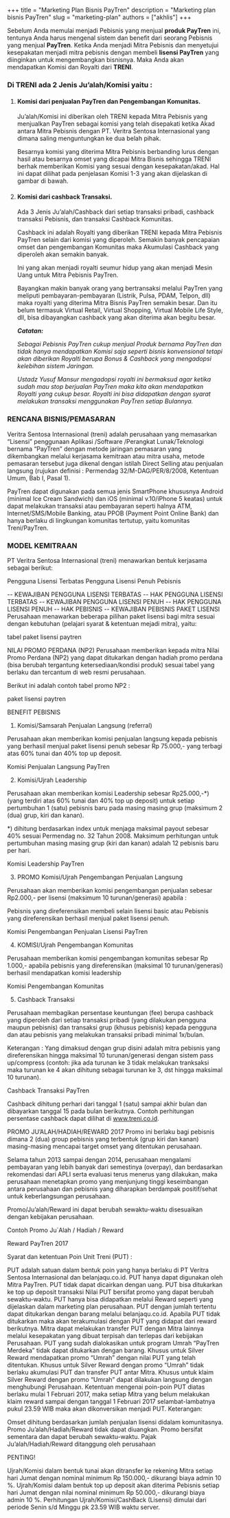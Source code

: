 +++
title = "Marketing Plan Bisnis PayTren"
description = "Marketing plan bisnis PayTren"
slug = "marketing-plan"
authors = ["akhlis"]
+++

Sebelum Anda memulai menjadi Pebisnis yang menjual <b>produk PayTren</b> ini, tentunya Anda harus mengenal sistem dan benefit dari seorang Pebisnis yang menjual <b>PayTren</b>. Ketika Anda menjadi Mitra Pebisnis dan menyetujui kesepakatan menjadi mitra pebisnis dengan membeli <b>lisensi PayTren</b> yang diinginkan untuk mengembangkan bisnisnya. Maka Anda akan mendapatkan Komisi dan Royalti dari <b>TRENI</b>.

### Di TRENI ada 2 Jenis Ju’alah/Komisi yaitu :

1. #### Komisi dari penjualan PayTren dan Pengembangan Komunitas.

    Ju’alah/Komisi ini diberikan oleh TRENI kepada Mitra Pebisnis yang menjualkan PayTren sebagai komisi yang telah disepakati ketika Akad antara Mitra Pebisnis dengan PT. Veritra Sentosa Internasional yang dimana saling menguntungkan ke dua belah pihak.
    
    Besarnya komisi yang diterima Mitra Pebisnis berbanding lurus dengan hasil atau besarnya omset yang dicapai Mitra Bisnis sehingga TRENI berhak memberikan Komisi yang sesuai dengan kesepakatan/akad. Hal ini dapat dilihat pada penjelasan Komisi 1-3 yang akan dijelaskan di gambar di bawah.

2. #### Komisi dari cashback Transaksi.
    Ada 3 Jenis Ju’alah/Cashback dari setiap transaksi pribadi, cashback transaksi Pebisnis, dan transaksi Cashback Komunitas. 
    
    Cashback ini adalah Royalti yang diberikan TRENI kepada Mitra Pebisnis PayTren selain dari komisi yang diperoleh. Semakin banyak pencapaian omset dan pengembangan Komunitas maka Akumulasi Cashback yang diperoleh akan semakin banyak. 
    
    Ini yang akan menjadi royalti seumur hidup yang akan menjadi Mesin Uang untuk Mitra Pebisnis PayTren. 
    
    Bayangkan makin banyak orang yang bertransaksi melalui PayTren yang meliputi pembayaran-pembayaran (Listrik, Pulsa, PDAM, Telpon, dll) maka royalti yang diterima Mitra Bisnis PayTren semakin besar. Dan itu belum termasuk Virtual Retail, Virtual Shopping, Virtual Mobile Life Style, dll, bisa dibayangkan cashback yang akan diterima akan begitu besar.

    _**Catatan:**_

    _Sebagai Pebisnis PayTren cukup menjual Produk bernama PayTren dan tidak hanya mendapatkan Komisi saja seperti bisnis konvensional tetapi akan diberikan Royalti berupa Bonus & Cashback yang mengadopsi kelebihan sistem Jaringan._
    
    _Ustadz Yusuf Mansur mengadopsi royalti ini bermaksud agar ketika sudah mau stop berjualan PayTren maka kita akan mendapatkan Royalti yang cukup besar. Royalti ini bisa didapatkan dengan syarat melakukan transaksi menggunakan PayTren setiap Bulannya._

### RENCANA BISNIS/PEMASARAN
Veritra Sentosa Internasional (treni) adalah perusahaan yang memasarkan “Lisensi” penggunaan Aplikasi /Software /Perangkat Lunak/Teknologi bernama “PayTren” dengan metode jaringan pemasaran yang dikembangkan melalui kerjasama kemitraan atau mitra usaha, metode pemasaran tersebut juga dikenal dengan istilah Direct Selling atau penjualan langsung (rujukan definisi : Permendag 32/M-DAG/PER/8/2008, Ketentuan Umum, Bab I, Pasal 1).

PayTren dapat digunakan pada semua jenis SmartPhone khususnya Android (minimal Ice Cream Sandwich) dan iOS (minimal v.10/iPhone 5 keatas) untuk dapat melakukan transaksi atau pembayaran seperti halnya ATM, Internet/SMS/Mobile Banking, atau PPOB (Payment Point Online Bank) dan hanya berlaku di lingkungan komunitas tertutup, yaitu komunitas Treni/PayTren.

### MODEL KEMITRAAN
PT Veritra Sentosa Internasional (treni) menawarkan bentuk kerjasama sebagai berikut:

Pengguna Lisensi Terbatas
Pengguna Lisensi Penuh
Pebisnis


 

-- KEWAJIBAN PENGGUNA LISENSI TERBATAS
-- HAK PENGGUNA LISENSI TERBATAS
-- KEWAJIBAN PENGGUNA LISENSI PENUH
-- HAK PENGGUNA LISENSI PENUH
-- HAK PEBISNIS
-- KEWAJIBAN PEBISNIS
PAKET LISENSI
Perusahaan menawarkan beberapa pilihan paket lisensi bagi mitra sesuai dengan kebutuhan (pelajari syarat & ketentuan mejadi mitra), yaitu:

tabel paket lisensi paytren

 

NILAI PROMO PERDANA (NP2)
Perusahaan memberikan kepada mitra Nilai Promo Perdana (NP2) yang dapat ditukarkan dengan hadiah promo perdana  (bisa berubah tergantung ketersediaan/kondisi produk) sesuai  tabel yang berlaku dan tercantum di web resmi perusahaan.

Berikut ini adalah contoh tabel promo NP2 :

paket lisensi paytren

BENEFIT PEBISNIS
1. Komisi/Samsarah Penjualan Langsung (referral)

Perusahaan akan memberikan komisi penjualan langsung kepada pebisnis yang berhasil menjual paket lisensi penuh sebesar Rp 75.000,- yang terbagi atas 60% tunai dan 40% top up deposit.

Komisi Penjualan Langsung PayTren

 

2. Komisi/Ujrah Leadership

Perusahaan akan memberikan komisi Leadership  sebesar Rp25.000,-*)  (yang terdiri atas 60%  tunai dan  40% top up deposit) untuk setiap pertumbuhan 1 (satu) pebisnis baru pada masing masing grup (maksimum 2 (dua) grup, kiri dan kanan).

*) dihitung berdasarkan index untuk menjaga maksimal payout sebesar 40% sesuai Permendag no. 32 Tahun 2008. Maksimum perhitungan untuk pertumbuhan masing masing grup (kiri dan kanan) adalah 12 pebisnis baru per hari.

Komisi Leadership PayTren

3. PROMO Komisi/Ujrah Pengembangan Penjualan Langsung

Perusahaan akan memberikan komisi pengembangan penjualan sebesar Rp2.000,- per lisensi (maksimum 10 turunan/generasi) apabila :

Pebisnis yang direferensikan membeli selain lisensi basic atau
Pebisnis yang direferensikan berhasil menjual paket lisensi penuh.
 

Komisi Pengembangan Penjualan Lisensi PayTren

4. KOMISI/Ujrah Pengembangan Komunitas

Perusahaan  memberikan komisi pengembangan komunitas sebesar Rp 1.000,- apabila pebisnis yang direferensikan (maksimal 10 turunan/generasi) berhasil mendapatkan komisi leadership

Komisi Pengembangan Komunitas

5. Cashback Transaksi

Perusahaan membagikan persentase keuntungan (fee) berupa cashback yang diperoleh dari setiap transaksi pribadi (yang dilakukan pengguna maupun pebisnis) dan transaksi grup (khusus pebisnis) kepada pengguna dan atau pebisnis yang melakukan transaksi pribadi minimal 1x/bulan.

Keterangan : Yang dimaksud dengan grup disini adalah mitra pebisnis yang direferensikan hingga maksimal 10 turunan/generasi dengan sistem pass up/compress (contoh: jika ada turunan ke 3 tidak melakukan tranksaksi maka turunan ke 4 akan dihitung sebagai turunan ke 3, dst hingga maksimal 10 turunan).

Cashback Transaksi PayTren

Cashback dihitung perhari  dari tanggal 1 (satu) sampai akhir bulan dan dibayarkan tanggal 15 pada bulan berikutnya. Contoh perhitungan persentase cashback dapat dilihat di www.treni.co.id.

PROMO JU’ALAH/HADIAH/REWARD 2017
Promo ini berlaku bagi pebisnis dimana 2 (dua) group pebisnis yang terbentuk (grup kiri dan kanan) masing-masing mencapai target omset yang ditentukan perusahaan.

Selama tahun 2013 sampai dengan 2014, perusahaan mengalami pembayaran yang lebih banyak dari semestinya (overpay), dan berdasarkan rekomendasi dari APLI serta evaluasi terus menerus yang dilakukan, maka perusahaan menetapkan promo yang menjunjung tinggi keseimbangan antara perusahaan dan pebisnis yang diharapkan berdampak positif/sehat untuk keberlangsungan perusahaan.

Promo/Ju’alah/Reward ini  dapat berubah sewaktu-waktu disesuaikan dengan kebijakan perusahaan.

Contoh Promo Ju`Alah / Hadiah / Reward

Reward PayTren 2017

Syarat dan ketentuan Poin Unit Treni (PUT) :

PUT adalah satuan dalam bentuk poin yang hanya berlaku di PT Veritra Sentosa Internasional dan belanjaqu.co.id.
PUT hanya dapat digunakan oleh Mitra PayTren.
PUT tidak dapat dicairkan dengan uang.
PUT bisa ditukarkan ke top up deposit transaksi
Nilai PUT bersifat promo yang dapat berubah sewaktu-waktu.
PUT hanya bisa didapatkan melalui Reward seperti yang dijelaskan dalam marketing plan perusahaan.
PUT dengan jumlah tertentu dapat ditukarkan dengan barang melalui belanjaqu.co.id.
Apabila PUT tidak ditukarkan maka akan terakumulasi dengan PUT yang didapat dari reward berikutnya.
Mitra dapat melakukan transfer PUT dengan Mitra lainnya melalui kesepakatan yang dibuat terpisah dan terlepas dari kebijakan Perusahaan.
PUT yang sudah dialokasikan untuk program Umrah “PayTren Merdeka” tidak dapat ditukarkan dengan barang.
Khusus untuk Silver Reward mendapatkan promo “Umrah” dengan nilai PUT yang telah ditentukan.
Khusus untuk Silver Reward dengan promo “Umrah” tidak berlaku akumulasi PUT dan transfer PUT antar Mitra.
Khusus untuk klaim Silver Reward dengan promo “Umrah” dapat dilakukan langsung dengan menghubungi Perusahaan.
Ketentuan mengenai poin-poin PUT diatas berlaku mulai 1 Februari 2017, maka setiap Mitra yang belum melakukan klaim reward sampai dengan tanggal 1 Februari 2017 selambat-lambatnya pukul 23.59 WIB maka akan dikonversikan menjadi PUT. 
Keterangan:

Omset dihitung berdasarkan jumlah penjualan lisensi didalam komunitasnya.
Promo Ju’alah/Hadiah/Reward tidak dapat diuangkan.
Promo bersifat sementara dan dapat berubah sewaktu-waktu.
Pajak Ju’alah/Hadiah/Reward ditanggung oleh perusahaan
 

 PENTING!

Ujrah/Komisi dalam bentuk tunai akan ditransfer ke rekening Mitra setiap hari Jumat dengan nominal minimum Rp 150.000,- dikurangi biaya admin 10 %.
Ujrah/Komisi dalam bentuk top up deposit akan diterima Pebisnis setiap hari Jumat dengan nilai nominal minimum Rp 50.000,- dikurangi biaya admin 10 %.
Perhitungan Ujrah/Komisi/CashBack (Lisensi) dimulai dari periode Senin s/d Minggu pk 23.59 WIB waktu server.